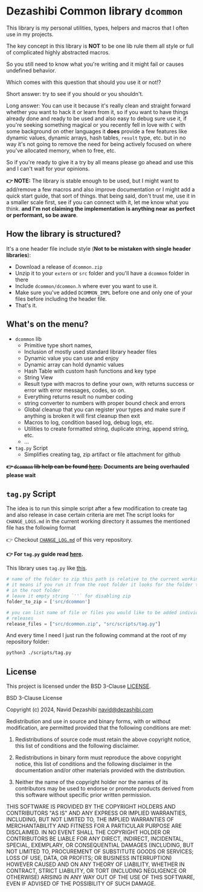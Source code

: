 # Dezashibi Common library `dcommon`

This library is my personal utilities, types, helpers and macros that I often use in my projects.

The key concept in this library is **NOT** to be one lib rule them all style or full of complicated highly abstracted macros.

So you still need to know what you're writing and it might fail or causes undefined behavior.

Which comes with this question that should you use it or not!?

Short answer: try to see if you should or you shouldn't.

Long answer: You can use it because it's really clean and straight forward whether you want to hack it or learn from it, so if you want to have things already done and ready to be used and also easy to debug sure use it, if you're seeking something magical or you recently fell in love with `C` with some background on other languages it **does** provide a few features like dynamic values, dynamic arrays, hash tables, `result` type, etc. but in no way it's not going to remove the need for being actively focused on where you've allocated memory, when to free, etc.

So if you're ready to give it a try by all means please go ahead and use this and I can't wait for your opinions.

**👉 NOTE:** The library is stable enough to be used, but I might want to add/remove a few macros and also improve documentation or I might add a quick start guide, that sort of things. that being said, don't trust me, use it in a smaller scale first, see if you can connect with it, let me know what you think. **and I'm not claiming the implementation is anything near as perfect or performant, so be aware**.

## How the library is structured?

It's a one header file include style (**Not to be mistaken with single header libraries**):

- Download a release of `dcommon.zip`
- Unzip it to your `extern` or `src` folder and you'll have a `dcommon` folder in there
- Include `dcommon/dcommon.h` where ever you want to use it.
- Make sure you've added `DCOMMON_IMPL` before one and only one of your files before including the header file.
- That's it.

## What's on the menu?

- `dcommon` lib
  - Primitive type short names,
  - Inclusion of mostly used standard library header files
  - Dynamic value you can use and enjoy
  - Dynamic array can hold dynamic values
  - Hash Table with custom hash functions and key type
  - String View
  - Result type with macros to define your own, with returns success or error with error messages, codes, so on.
  - Everything returns result no number coding
  - string converter to numbers with proper bound check and errors
  - Global cleanup that you can register your types and make sure if anything is broken it will first cleanup then exit
  - Macros to log, condition based log, debug logs, etc.
  - Utilities to create formatted string, duplicate string, append string, etc.
  - ...
- `tag.py` Script
  - Simplifies creating tag, zip artifact or file attachment for github

~~**👉 `dcommon` lib help can be found [here](/src/dcommon/docs.md).**~~ **Documents are being overhauled please wait**

## `tag.py` Script

The idea is to run this simple script after a few modification to create
tag and also release in case certain criteria are met
The script looks for `CHANGE_LOGS.md` in the current working directory
it assumes the mentioned file has the following format

👉 Checkout [`CHANGE_LOG.md`](/CHANGE_LOGS.md) of this very repository.

**👉 For `tag.py` guide read [here](/src/scripts/tag.py#L39-L70).**

This library uses `tag.py` like [this](/scripts/tag.py#L72-L80).

```py
# name of the folder to zip this path is relative to the current working directory
# it means if you run it from the root folder it looks for the folder to be zipped
# in the root folder
# leave it empty string `''` for disabling zip
folder_to_zip = ['src/dcommon']

# you can list name of file or files you would like to be added individually to github
# releases
release_files = ["src/dcommon.zip", "src/scripts/tag.py"]
```

And every time I need I just run the following command at the root of my repository folder:

```bash
python3 ./scripts/tag.py
```

## License

This project is licensed under the BSD 3-Clause [LICENSE](/LICENSE).

BSD 3-Clause License

Copyright (c) 2024, Navid Dezashibi <navid@dezashibi.com>

Redistribution and use in source and binary forms, with or without
modification, are permitted provided that the following conditions are met:

1. Redistributions of source code must retain the above copyright notice, this
   list of conditions and the following disclaimer.

2. Redistributions in binary form must reproduce the above copyright notice,
   this list of conditions and the following disclaimer in the documentation
   and/or other materials provided with the distribution.

3. Neither the name of the copyright holder nor the names of its
   contributors may be used to endorse or promote products derived from
   this software without specific prior written permission.

THIS SOFTWARE IS PROVIDED BY THE COPYRIGHT HOLDERS AND CONTRIBUTORS "AS IS"
AND ANY EXPRESS OR IMPLIED WARRANTIES, INCLUDING, BUT NOT LIMITED TO, THE
IMPLIED WARRANTIES OF MERCHANTABILITY AND FITNESS FOR A PARTICULAR PURPOSE ARE
DISCLAIMED. IN NO EVENT SHALL THE COPYRIGHT HOLDER OR CONTRIBUTORS BE LIABLE
FOR ANY DIRECT, INDIRECT, INCIDENTAL, SPECIAL, EXEMPLARY, OR CONSEQUENTIAL
DAMAGES (INCLUDING, BUT NOT LIMITED TO, PROCUREMENT OF SUBSTITUTE GOODS OR
SERVICES; LOSS OF USE, DATA, OR PROFITS; OR BUSINESS INTERRUPTION) HOWEVER
CAUSED AND ON ANY THEORY OF LIABILITY, WHETHER IN CONTRACT, STRICT LIABILITY,
OR TORT (INCLUDING NEGLIGENCE OR OTHERWISE) ARISING IN ANY WAY OUT OF THE USE
OF THIS SOFTWARE, EVEN IF ADVISED OF THE POSSIBILITY OF SUCH DAMAGE.
